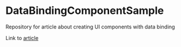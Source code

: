 # DataBindingComponentSample
Repository for article about creating UI components with data binding

Link to [article](https://android.jlelse.eu/creating-a-custom-view-with-data-binding-its-so-simple-520923d775cd)
